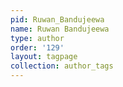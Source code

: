 ```yaml
---
pid: Ruwan_Bandujeewa
name: Ruwan Bandujeewa
type: author
order: '129'
layout: tagpage
collection: author_tags
---
```

